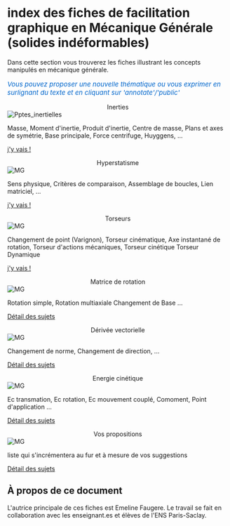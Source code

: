 # index des fiches de facilitation graphique en Mécanique Générale (solides indéformables)
Dans cette section vous trouverez les fiches illustrant les concepts manipulés en mécanique générale. 

<p style="color: #0066cc; font-style: italic; margin: 15px 0; font-size: 15px;text-align: left;">
   Vous pouvez proposer une nouvelle thématique ou vous exprimer en surlignant du texte et en cliquant sur 'annotate'/'public'
</p>


<div class="card-container">


  <!-- Carte 1: propriétés inertielles -->
  <div class="card">
    <div class="card-header" style="text-align: center;">
      Inerties
    </div>
    <div class="card-body">
      <img src="../../_static/images/MG_inerties.png" alt="Pptes_inertielles" class="img-responsive">
      <p>
        Masse,
        Moment d'inertie,  
        Produit d'inertie,
        Centre de masse,
        Plans et axes de symétrie,
        Base principale, 
        Force centrifuge, 
        Huyggens,
        ...
        </p>
      <p class="card-footer-link">
        <a href="../MG_inerties/MG_inerties1.html" class="card-link">
          j'y vais ! <i class="fas fa-arrow-right"></i>
        </a>
      </p>
    </div>
  </div>


  <!-- Carte 2 : h -->
  <div class="card">
    <div class="card-header" style="text-align: center;">
      Hyperstatisme
    </div>
    <div class="card-body">
      <img src="../../_static/images/MG_hyperstatisme.jpg" alt="MG" class="img-responsive">
      <p>
        Sens physique, 
        Critères de comparaison, 
        Assemblage de boucles, 
        Lien matriciel, 
        ...
        </p>
      <p class="card-footer-link">
        <a href="../MG_hyperstatisme/MG_hyperstatisme1.html" class="card-link">
          j'y vais ! <i class="fas fa-arrow-right"></i>
        </a>
      </p>
    </div>
  </div>

  <!-- Carte 3 : torseurs -->
  <div class="card">
    <div class="card-header" style="text-align: center;">
      Torseurs
    </div>
    <div class="card-body">
      <img src="../../_static/images/MG_torseur.jpg" alt="MG" class="img-responsive">
      <p>
        Changement de point (Varignon), 
        Torseur cinématique, 
        Axe instantané de rotation,
        Torseur d'actions mécaniques, 
        Torseur cinétique
        Torseur Dynamique
        </p>
      <p class="card-footer-link">
        <a href="../MG_torseurs/MG_torseurs1.html" class="card-link">
          j'y vais ! <i class="fas fa-arrow-right"></i>
        </a>
      </p>
    </div>
  </div>


  <!-- Carte 4 : matrices de rotation -->
  <div class="card">
    <div class="card-header" style="text-align: center;">
      Matrice de rotation
    </div>
    <div class="card-body">
      <img src="../../_static/images/MG_rotation.png" alt="MG" class="img-responsive">
      <p> Rotation simple, 
          Rotation multiaxiale
          Changement de Base ...</p>
      <p class="card-footer-link">
        <a href="../MG_rotation/MG_rotation1.html" class="card-link">
          Détail des sujets <i class="fas fa-arrow-right"></i>
        </a>
      </p>
    </div>
  </div>


  <!-- Carte 5 : dérivée vectorielle -->
  <div class="card">
    <div class="card-header" style="text-align: center;">
      Dérivée vectorielle
    </div>
    <div class="card-body">
      <img src="../../_static/images/MG_dervectorielle.png" alt="MG" class="img-responsive">
      <p> Changement de norme, 
          Changement de direction,
          ...</p>
      <p class="card-footer-link">
        <a href="../MG_dervectorielle/MG_der_vectorielles1.html" class="card-link">
          Détail des sujets <i class="fas fa-arrow-right"></i>
        </a>
      </p>
    </div>
  </div>


  <!-- Carte 6 : Energie cinétique -->
  <div class="card">
    <div class="card-header" style="text-align: center;">
      Energie cinétique
    </div>
    <div class="card-body">
      <img src="../../_static/images/MG_Ec.png" alt="MG" class="img-responsive">
      <p> Ec transmation, 
          Ec rotation, 
          Ec mouvement couplé, 
          Comoment,
          Point d'application ...</p>
      <p class="card-footer-link">
        <a href="../MG_Ec/MG_Ec1.html" class="card-link">
          Détail des sujets <i class="fas fa-arrow-right"></i>
        </a>
      </p>
    </div>
  </div>

  <!-- Carte 7 : Vos propositions -->
  <div class="card">
    <div class="card-header" style="text-align: center;">
      Vos propositions
    </div>
    <div class="card-body">
      <img src="../../_static/images/MG_you.png" alt="MG" class="img-responsive">
      <p> liste qui s'incrémentera au fur et à mesure de vos suggestions </p>
      <p class="card-footer-link">
        <a href="../MG_You/MG_You1.html" class="card-link">
          Détail des sujets <i class="fas fa-arrow-right"></i>
        </a>
      </p>
    </div>
  </div>


</div>




## À propos de ce document

L'autrice principale de ces fiches est Emeline Faugere. 
Le travail se fait en collaboration avec les enseignant.es et élèves de l'ENS Paris-Saclay. 





